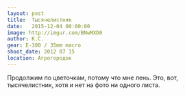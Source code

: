 ```yaml
---
layout: post
title:  Тысячелистник
date:   2015-12-04 00:00:00
image: http://imgur.com/BNwMXD0
author: К.С.
gear: E-300 / 35mm macro
shoot_date: 2012 07 15
location: Агрогородок
---
```


Продолжим по цветочкам, потому что мне лень. Это, вот, тысячелистник, хотя и нет на фото ни одного листа.
